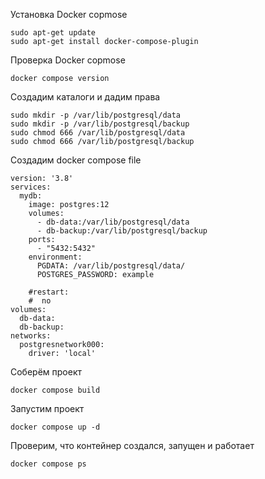 Установка Docker copmose
```
sudo apt-get update
sudo apt-get install docker-compose-plugin
```

Проверка Docker copmose
```
docker compose version
```
Создадим каталоги и дадим права
```
sudo mkdir -p /var/lib/postgresql/data
sudo mkdir -p /var/lib/postgresql/backup
sudo chmod 666 /var/lib/postgresql/data
sudo chmod 666 /var/lib/postgresql/backup
```

Создадим docker compose file
```
version: '3.8'
services:
  mydb:
    image: postgres:12
    volumes:
      - db-data:/var/lib/postgresql/data
      - db-backup:/var/lib/postgresql/backup
    ports:
      - "5432:5432"
    environment:
      PGDATA: /var/lib/postgresql/data/
      POSTGRES_PASSWORD: example

    #restart:
    #  no
volumes:
  db-data:
  db-backup:
networks:
  postgresnetwork000:
    driver: 'local'
```
Соберём проект
```
docker compose build 
```
Запустим проект
```
docker compose up -d
```
Проверим, что контейнер создался, запущен и работает
```
docker compose ps
```
